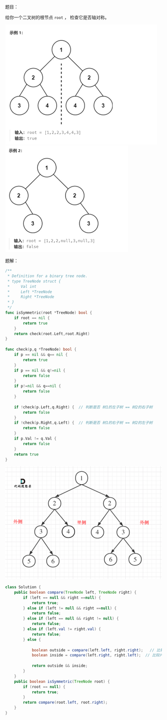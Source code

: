 题目：

给你一个二叉树的根节点 `root` ， 检查它是否轴对称。

<img src="101.对称二叉树.assets/image-20230826192158045.png" alt="image-20230826192158045" style="zoom:50%;" />

<img src="101.对称二叉树.assets/image-20230826192211256.png" alt="image-20230826192211256" style="zoom:50%;" />

题解：

```go
/**
 * Definition for a binary tree node.
 * type TreeNode struct {
 *     Val int
 *     Left *TreeNode
 *     Right *TreeNode
 * }
 */
func isSymmetric(root *TreeNode) bool {
    if root == nil {
        return true
    }
    return check(root.Left,root.Right)
}

func check(p,q *TreeNode) bool {
    if p == nil && q== nil {
        return true
    }
    if p == nil && q!=nil {
        return false
    } 
    if p!=nil && q==nil {
        return false
    }

    if !check(p.Left,q.Right) {  // 判断是否 树1的左子树 == 树2的右子树
        return false
    }
    if !check(p.Right,q.Left) {  // 判断是否 树1的右子树 == 树2的左子树
        return false
    }
    if p.Val != q.Val {
        return false
    }
    return true
}
```

![101. 对称二叉树1](101.对称二叉树.assets/20210203144624414.png)

```java
class Solution {
    public boolean compare(TreeNode left, TreeNode right) {
        if (left == null && right ==null) {
            return true;
        } else if (left != null && right ==null) {
            return false;
        } else if (left == null && right != null) {
            return false;
        } else if (left.val != right.val) {
            return false;
        } else {

            boolean outside = compare(left.left, right.right);   // 比较外侧
            boolean inside = compare(left.right, right.left);  // 比较内侧

            return outside && inside;
        }
    }
    public boolean isSymmetric(TreeNode root) {
        if (root == null) {
            return true;
        }
        return compare(root.left, root.right);
    }
}
```

